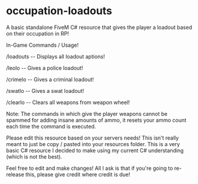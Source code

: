 # occupation-loadouts
A basic standalone FiveM C# resource that gives the player a loadout based on their occupation in RP!

In-Game Commands / Usage!

/loadouts -- Displays all loadout aptions!

/leolo -- Gives a police loadout!

/crimelo -- Gives a criminal loadout!

/swatlo -- Gives a swat loadout!

/clearlo -- Clears all weapons from weapon wheel!

Note: The commands in which give the player weapons cannot be spammed for adding insane amounts of ammo, it resets your ammo count each time the command is executed.

Please edit this resource based on your servers needs! This isn't really meant to just be copy / pasted into your resources folder. This is a very basic C# resource I decided to make using my current C# understanding (which is not the best). 

Feel free to edit and make changes! All I ask is that if you're going to re-release this, please give credit where credit is due!
